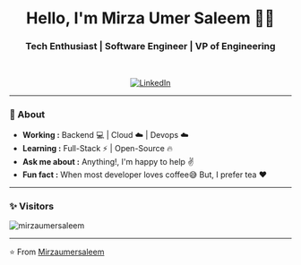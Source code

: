 <h1 align="center"> Hello, I'm Mirza Umer Saleem 👨‍💻 </h1>

<h3 align="center">  Tech Enthusiast | Software Engineer | VP of Engineering </h3> <br>

<p align="center"> 
<a href="https://www.linkedin.com/in/mirzaumersaleem/"><img alt="LinkedIn" src="https://media-exp1.licdn.com/dms/image/C5103AQH11s8kvzuBWw/profile-displayphoto-shrink_200_200/0/1516434108767?e=1619654400&v=beta&t=125bc76F8JgLuq9vANXudI0UYeCihlqLM8t9aXFmyEY"></a>
</p>

---------------------------------------------------------------------------------------------------------------------------------------------------------------------------------
### 🤔 About
-  **Working :**  Backend :computer: | Cloud :cloud: | Devops :cloud:  
-  **Learning :** Full-Stack :zap: | Open-Source :fire:
-  **Ask me about :** Anything!, I'm happy to help :v:
-  **Fun fact :** When most developer loves coffee:sweat_smile: But, I prefer tea :heart: 

---------------------------------------------------------------------------------------------------------------------------------------------------------------------------------
### ✨ Visitors 

<p align="left"> <img src="https://komarev.com/ghpvc/?username=mirzaumersaleem" alt="mirzaumersaleem" /> </p>



-------------------------------------------------------------------------------------------------------------------------------------------------------------------------------

⭐️ From [Mirzaumersaleem](http://www.github.com/mirzaumersaleem)
